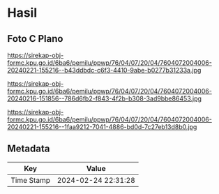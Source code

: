 # Hasil

## Foto C Plano

https://sirekap-obj-formc.kpu.go.id/6ba6/pemilu/ppwp/76/04/07/20/04/7604072004006-20240221-155216--b43ddbdc-c6f3-4410-9abe-b0277b31233a.jpg

https://sirekap-obj-formc.kpu.go.id/6ba6/pemilu/ppwp/76/04/07/20/04/7604072004006-20240216-151856--786d6fb2-f843-4f2b-b308-3ad9bbe86453.jpg

https://sirekap-obj-formc.kpu.go.id/6ba6/pemilu/ppwp/76/04/07/20/04/7604072004006-20240221-155216--1faa9212-7041-4886-bd0d-7c27eb13d8b0.jpg


## Metadata

| Key        | Value               |
| ---------- | ------------------- |
| Time Stamp | 2024-02-24 22:31:28 |



